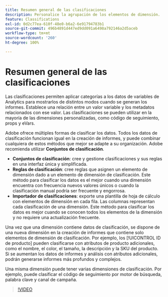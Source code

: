 ```yaml
---
title: Resumen general de las clasificaciones
description: Personalice la agrupación de los elementos de dimensión.
feature: Classifications
exl-id: 0d2c77ea-610f-48e0-b6a2-6e91794783b1
source-git-commit: 496b4891d447ed9dd091a6498a792146a2d5aceb
workflow-type: tm+mt
source-wordcount: '260'
ht-degree: 100%

---
```


# Resumen general de las clasificaciones

Las clasificaciones permiten aplicar categorías a los datos de variables de Analytics para mostrarlos de distintos modos cuando se generan los informes. Establece una relación entre un valor variable y los metadatos relacionados con ese valor. Las clasificaciones se pueden utilizar en la mayoría de las dimensiones personalizadas, como código de seguimiento, props y eVars.

Adobe ofrece múltiples formas de clasificar los datos. Todos los datos de clasificación funcionan igual en la creación de informes, y puede combinar cualquiera de estos métodos que mejor se adapte a su organización. Adobe recomienda utilizar **Conjuntos de clasificación**.

* **Conjuntos de clasificación**: cree y gestione clasificaciones y sus reglas en una interfaz única y simplificada.
* **Reglas de clasificación**: cree reglas que asignen un elemento de dimensión dado a un elemento de dimensión de clasificación. Este método para clasificar los datos es el mejor cuando una dimensión encuentra con frecuencia nuevos valores únicos o cuando la clasificación manual podría ser frecuente y engorrosa.
* **Importador de clasificaciones**: exporte una plantilla de hoja de cálculo con elementos de dimensión en cada fila. Las columnas representan cada clasificación de una dimensión. Este método para clasificar los datos es mejor cuando se conocen todos los elementos de la dimensión y no requiere una actualización frecuente.

Una vez que una dimensión contiene datos de clasificación, se dispone de una nueva dimensión en la creación de informes que contiene solo elementos de dimensión de clasificación. Por ejemplo, los [!UICONTROL ID de producto] pueden clasificarse con atributos de producto adicionales, como el nombre, el color, el tamaño, la descripción y la SKU del producto. Si se aumentan los datos de informes y análisis con atributos adicionales, podrán generarse informes más profundos y complejos.

Una misma dimensión puede tener varias dimensiones de clasificación. Por ejemplo, puede clasificar el código de seguimiento por motor de búsqueda, palabra clave y canal de campaña.

>[!VIDEO](https://video.tv.adobe.com/v/16853/?quality=12)
